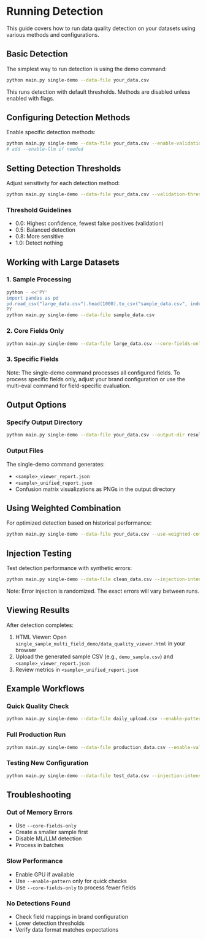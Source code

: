 # Running Detection

This guide covers how to run data quality detection on your datasets using various methods and configurations.

## Basic Detection

The simplest way to run detection is using the demo command:

```bash
python main.py single-demo --data-file your_data.csv
```

This runs detection with default thresholds. Methods are disabled unless enabled with flags.

## Configuring Detection Methods

Enable specific detection methods:

```bash
python main.py single-demo --data-file your_data.csv --enable-validation --enable-pattern --enable-ml
# add --enable-llm if needed
```

## Setting Detection Thresholds

Adjust sensitivity for each detection method:

```bash
python main.py single-demo --data-file your_data.csv --validation-threshold 0.0 --anomaly-threshold 0.7 --ml-threshold 0.7 --llm-threshold 0.6
```

### Threshold Guidelines

- 0.0: Highest confidence, fewest false positives (validation)
- 0.5: Balanced detection
- 0.8: More sensitive
- 1.0: Detect nothing

## Working with Large Datasets

### 1. Sample Processing

```bash
python - <<'PY'
import pandas as pd
pd.read_csv("large_data.csv").head(1000).to_csv("sample_data.csv", index=False)
PY
python main.py single-demo --data-file sample_data.csv
```

### 2. Core Fields Only

```bash
python main.py single-demo --data-file large_data.csv --core-fields-only
```

### 3. Specific Fields

Note: The single-demo command processes all configured fields. To process specific fields only, adjust your brand configuration or use the multi-eval command for field-specific evaluation.

## Output Options

### Specify Output Directory

```bash
python main.py single-demo --data-file your_data.csv --output-dir results/2024-01-detection
```

### Output Files

The single-demo command generates:
- `<sample>_viewer_report.json`
- `<sample>_unified_report.json`
- Confusion matrix visualizations as PNGs in the output directory

## Using Weighted Combination

For optimized detection based on historical performance:

```bash
python main.py single-demo --data-file your_data.csv --use-weighted-combination --weights-file detection_weights.json
```

## Injection Testing

Test detection performance with synthetic errors:

```bash
python main.py single-demo --data-file clean_data.csv --injection-intensity 0.2
```

Note: Error injection is randomized. The exact errors will vary between runs.

## Viewing Results

After detection completes:

1. HTML Viewer: Open `single_sample_multi_field_demo/data_quality_viewer.html` in your browser
2. Upload the generated sample CSV (e.g., `demo_sample.csv`) and `<sample>_viewer_report.json`
3. Review metrics in `<sample>_unified_report.json`

## Example Workflows

### Quick Quality Check

```bash
python main.py single-demo --data-file daily_upload.csv --enable-pattern
```

### Full Production Run

```bash
python main.py single-demo --data-file production_data.csv --enable-validation --enable-pattern --enable-ml --validation-threshold 0.0 --anomaly-threshold 0.6 --ml-threshold 0.7 --output-dir results/production_20240101
```

### Testing New Configuration

```bash
python main.py single-demo --data-file test_data.csv --injection-intensity 0.3 --enable-validation --enable-pattern
```

## Troubleshooting

### Out of Memory Errors
- Use `--core-fields-only`
- Create a smaller sample first
- Disable ML/LLM detection
- Process in batches

### Slow Performance
- Enable GPU if available
- Use `--enable-pattern` only for quick checks
- Use `--core-fields-only` to process fewer fields

### No Detections Found
- Check field mappings in brand configuration
- Lower detection thresholds
- Verify data format matches expectations
